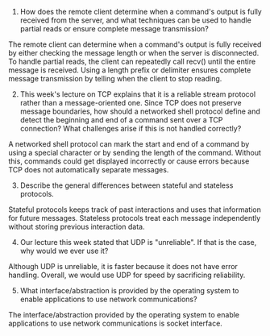 1. How does the remote client determine when a command's output is fully received from the server, and what techniques can be used to handle partial reads or ensure complete message transmission?

The remote client can determine when a command's output is fully received by either checking the message length or when the server is disconnected. To handle partial reads, the client can repeatedly call recv() until the entire message is received. Using a length prefix or delimiter ensures complete message transmission by telling when the client to stop reading.

2. This week's lecture on TCP explains that it is a reliable stream protocol rather than a message-oriented one. Since TCP does not preserve message boundaries, how should a networked shell protocol define and detect the beginning and end of a command sent over a TCP connection? What challenges arise if this is not handled correctly?

A networked shell protocol can mark the start and end of a command by using a special character or by sending the length of the command. Without this, commands could get displayed incorrectly or cause errors because TCP does not automatically separate messages.

3. Describe the general differences between stateful and stateless protocols.

Stateful protocols keeps track of past interactions and uses that information for future messages. Stateless protocols treat each message independently without storing previous interaction data.

4. Our lecture this week stated that UDP is "unreliable". If that is the case, why would we ever use it?

Although UDP is unreliable, it is faster because it does not have error handling. Overall, we would use UDP for speed by sacrificing reliability.

5. What interface/abstraction is provided by the operating system to enable applications to use network communications?

The interface/abstraction provided by the operating system to enable applications to use network communications is socket interface.